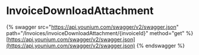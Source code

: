 # InvoiceDownloadAttachment

{% swagger src="https://api.younium.com/swagger/v2/swagger.json" path="/Invoices/invoiceDownloadAttachment/{invoiceId}" method="get" %}
[https://api.younium.com/swagger/v2/swagger.json](https://api.younium.com/swagger/v2/swagger.json)
{% endswagger %}
